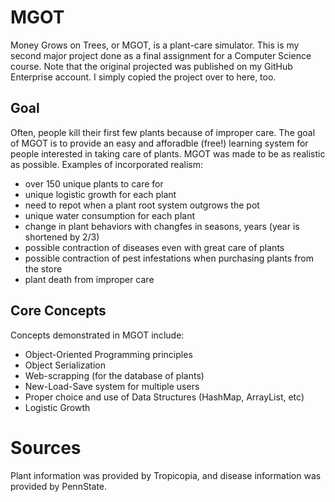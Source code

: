 # MGOT
Money Grows on Trees, or MGOT, is a plant-care simulator. This is my second major project done as a final assignment for a Computer Science course. Note that the original projected was published on my GitHub Enterprise account. I simply copied the project over to here, too.

## Goal
Often, people kill their first few plants because of improper care. The goal of MGOT is to provide an easy and afforadble (free!) learning system for people interested in taking care of plants. MGOT was made to be as realistic as possible. Examples of incorporated realism:
- over 150 unique plants to care for
- unique logistic growth for each plant
- need to repot when a plant root system outgrows the pot
- unique water consumption for each plant 
- change in plant behaviors with changfes in seasons, years (year is shortened by 2/3)
- possible contraction of diseases even with great care of plants
- possible contraction of pest infestations when purchasing plants from the store
- plant death from improper care

## Core Concepts
Concepts demonstrated in MGOT include:
- Object-Oriented Programming principles
- Object Serialization
- Web-scrapping (for the database of plants)
- New-Load-Save system for multiple users
- Proper choice and use of Data Structures (HashMap, ArrayList, etc)
- Logistic Growth

# Sources
Plant information was provided by Tropicopia, and disease information was provided by PennState.
